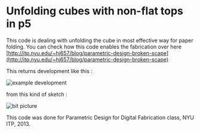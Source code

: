 Unfolding cubes with non-flat tops in p5
=========================================

This code is dealing with unfolding the cube in most effective way for paper folding.
You can check how this code enables the fabrication over here  [http://itp.nyu.edu/~hj657/blog/parametric-design-broken-scape](http://itp.nyu.edu/~hj657/blog/parametric-design-broken-scape)


This returns development like this : 

<img src="http://itp.nyu.edu/~hj657/blog/wp-content/uploads/2013/12/unfolded.jpg" alt="example development" />

from this kind of sketch :

<img src="http://hanbyul-here.net/img/bigpicture.png" alt="bit picture" />

This code was done for Parametric Design for Digital Fabrication class, NYU ITP, 2013.
